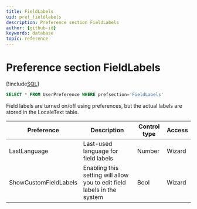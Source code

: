 ```yaml
---
title: FieldLabels
uid: pref_fieldlabels
description: Preference section FieldLabels
author: {github-id}
keywords: database
topic: reference
---
```


# Preference section FieldLabels

[!include[SQL](./includes/to-view-pref.md)]

```SQL
SELECT * FROM UserPreference WHERE prefsection='FieldLabels'
```

Field labels are turned on/off using preferences, but the actual labels are stored in the LocaleText table.

| Preference | Description | Control type | Access |
|---|---|---|---|
| LastLanguage | Last-used language for field labels | Number | Wizard |
| ShowCustomFieldLabels | Enabling this setting will allow you to edit field labels in the system | Bool | Wizard |
